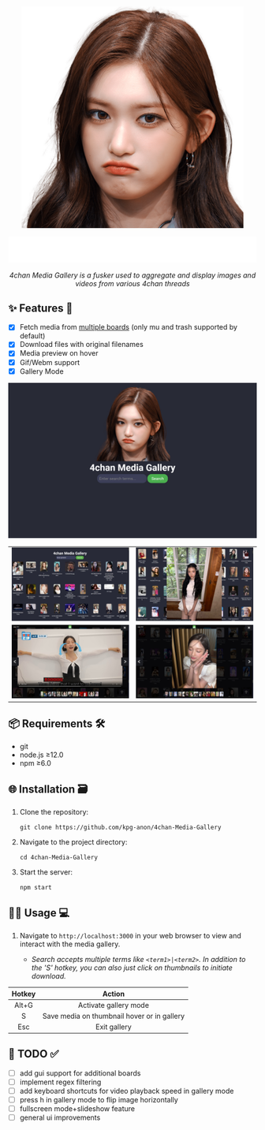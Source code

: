 <p align="center">
  <img src="/public/logo.png?raw=true" width="450" alt="😭😭😭">
</p>
<p align="center">
  <img src="/previews/banner.png?raw=true" width="700" alt="😭😭😭">
</p>
<p align="center">
  <em>4chan Media Gallery is a fusker used to aggregate and display images and videos from various 4chan threads</em>
</p>

## ✨ Features 🚀
- [x] Fetch media from [multiple boards](https://github.com/kpg-anon/4chan-Media-Gallery/blob/main/server.js#L20) (only mu and trash supported by default)
- [x] Download files with original filenames
- [x] Media preview on hover
- [x] Gif/Webm support
- [x] Gallery Mode

<p align="center">
  <img src="/previews/homepage.jpg?raw=true" alt="Homepage">
</p>

| | |
|:-------------------------:|:-------------------------:|
| ![Search Page](/previews/searchpage.jpg?raw=true "Search Page") | ![Image Hover](/previews/imagehover.jpg?raw=true "Image Hover") |
| ![Video Preview](/previews/videopreview.jpg?raw=true "Video Preview") | ![Gallery Mode](/previews/gallerymode.jpg?raw=true "Gallery Mode") |

## 📦 Requirements 🛠️
- git
- node.js ≥12.0
- npm ≥6.0

## 🌐 Installation 🗃
1. Clone the repository:
    ```
    git clone https://github.com/kpg-anon/4chan-Media-Gallery
    ```

2. Navigate to the project directory:
    ```
    cd 4chan-Media-Gallery
    ```

3. Start the server:
	```
	npm start
	```
## 🧑‍💻 Usage 💻
1. Navigate to `http://localhost:3000` in your web browser to view and interact with the media gallery. 

    * *Search accepts multiple terms like `<term1>|<term2>`. In addition to the 'S' hotkey, you can also just click on thumbnails to initiate download.*

| Hotkey |                 Action                 |
|:------:|:--------------------------------------:|
| Alt+G  | Activate gallery mode                  |
| S      | Save media on thumbnail hover or in gallery      |
| Esc    | Exit gallery                           |

## 📝 TODO ✅

- [ ] add gui support for additional boards
- [ ] implement regex filtering 
- [ ] add keyboard shortcuts for video playback speed in gallery mode
- [ ] press h in gallery mode to flip image horizontally
- [ ] fullscreen mode+slideshow feature
- [ ] general ui improvements